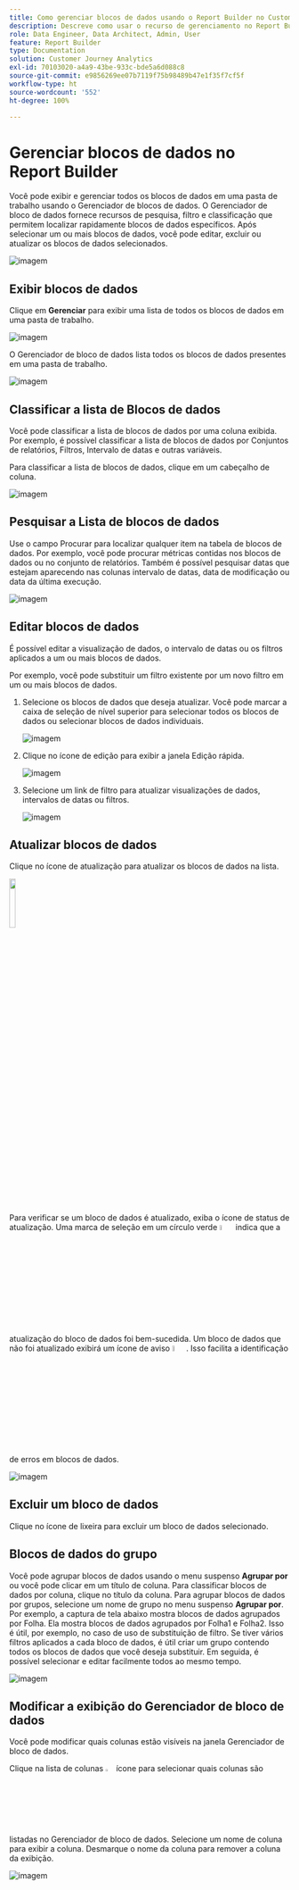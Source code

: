 ```yaml
---
title: Como gerenciar blocos de dados usando o Report Builder no Customer Journey Analytics
description: Descreve como usar o recurso de gerenciamento no Report Builder
role: Data Engineer, Data Architect, Admin, User
feature: Report Builder
type: Documentation
solution: Customer Journey Analytics
exl-id: 70103020-a4a9-43be-933c-bde5a6d088c8
source-git-commit: e9856269ee07b7119f75b98489b47e1f35f7cf5f
workflow-type: ht
source-wordcount: '552'
ht-degree: 100%

---
```


# Gerenciar blocos de dados no Report Builder

Você pode exibir e gerenciar todos os blocos de dados em uma pasta de trabalho usando o Gerenciador de blocos de dados. O Gerenciador de bloco de dados fornece recursos de pesquisa, filtro e classificação que permitem localizar rapidamente blocos de dados específicos. Após selecionar um ou mais blocos de dados, você pode editar, excluir ou atualizar os blocos de dados selecionados.

![imagem](./assets/image52.png)

## Exibir blocos de dados

Clique em **Gerenciar** para exibir uma lista de todos os blocos de dados em uma pasta de trabalho.


![imagem](./assets/image53.png)

O Gerenciador de bloco de dados lista todos os blocos de dados presentes em uma pasta de trabalho. 

![imagem](./assets/image52.png)

## Classificar a lista de Blocos de dados

Você pode classificar a lista de blocos de dados por uma coluna exibida. Por exemplo, é possível classificar a lista de blocos de dados por Conjuntos de relatórios, Filtros, Intervalo de datas e outras variáveis.

Para classificar a lista de blocos de dados, clique em um cabeçalho de coluna.

![imagem](./assets/image54.png)

## Pesquisar a Lista de blocos de dados

Use o campo Procurar para localizar qualquer item na tabela de blocos de dados. Por exemplo, você pode procurar métricas contidas nos blocos de dados ou no conjunto de relatórios. Também é possível pesquisar datas que estejam aparecendo nas colunas intervalo de datas, data de modificação ou data da última execução.

![imagem](./assets/image55.png)

## Editar blocos de dados

É possível editar a visualização de dados, o intervalo de datas ou os filtros aplicados a um ou mais blocos de dados.

Por exemplo, você pode substituir um filtro existente por um novo filtro em um ou mais blocos de dados.

1. Selecione os blocos de dados que deseja atualizar. Você pode marcar a caixa de seleção de nível superior para selecionar todos os blocos de dados ou selecionar blocos de dados individuais.

   ![imagem](./assets/image56.png)

1. Clique no ícone de edição para exibir a janela Edição rápida.

   ![imagem](./assets/image58.png)

1. Selecione um link de filtro para atualizar visualizações de dados, intervalos de datas ou filtros.

   ![imagem](./assets/image59.png)

## Atualizar blocos de dados

Clique no ícone de atualização para atualizar os blocos de dados na lista.

<img src="./assets/refresh-icon.png" width="15%"/>

Para verificar se um bloco de dados é atualizado, exiba o ícone de status de atualização. Uma marca de seleção em um círculo verde <img src="./assets/refresh-success.png" width="5%"/> indica que a atualização do bloco de dados foi bem-sucedida. Um bloco de dados que não foi atualizado exibirá um ícone de aviso <img src="./assets/refresh-failure.png" width="5%"/>.  Isso facilita a identificação de erros em blocos de dados.


![imagem](./assets/image512.png)

## Excluir um bloco de dados

Clique no ícone de lixeira para excluir um bloco de dados selecionado.

## Blocos de dados do grupo

Você pode agrupar blocos de dados usando o menu suspenso **Agrupar por** ou você pode clicar em um título de coluna. Para classificar blocos de dados por coluna, clique no título da coluna. Para agrupar blocos de dados por grupos, selecione um nome de grupo no menu suspenso **Agrupar por**. Por exemplo, a captura de tela abaixo mostra blocos de dados agrupados por Folha. Ela mostra blocos de dados agrupados por Folha1 e Folha2.  Isso é útil, por exemplo, no caso de uso de substituição de filtro. Se tiver vários filtros aplicados a cada bloco de dados, é útil criar um grupo contendo todos os blocos de dados que você deseja substituir. Em seguida, é possível selecionar e editar facilmente todos ao mesmo tempo.

![imagem](./assets/group-data-blocks.png)

## Modificar a exibição do Gerenciador de bloco de dados

Você pode modificar quais colunas estão visíveis na janela Gerenciador de bloco de dados.


Clique na lista de colunas <img src="./assets/image515.png" width="3%"/> ícone para selecionar quais colunas são listadas no Gerenciador de bloco de dados. Selecione um nome de coluna para exibir a coluna. Desmarque o nome da coluna para remover a coluna da exibição.

![imagem](./assets/image516.png)
